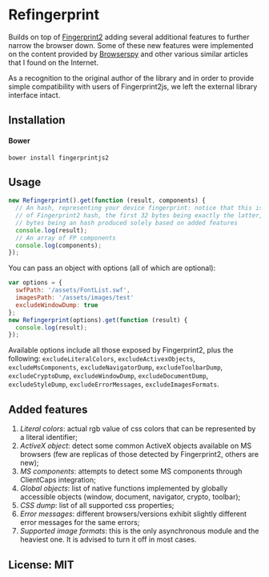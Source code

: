 # Refingerprint

Builds on top of [Fingerprint2](https://github.com/Valve/fingerprintjs2) adding several additional features to further
narrow the browser down. Some of these new features were implemented on the content provided by [Browserspy](http://browserspy.dk)
and other various similar articles that I found on the Internet.

As a recognition to the original author of the library and in order to provide simple compatibility with users
of Fingerprint2js, we left the external library interface intact.

## Installation

#### Bower

```
bower install fingerprintjs2
```

## Usage

```js
new Refingerprint().get(function (result, components) {
  // An hash, representing your device fingerprint: notice that this is twice the size
  // of Fingerprint2 hash, the first 32 bytes being exactly the latter, and the last 32
  // bytes being an hash produced solely based on added features
  console.log(result);
  // An array of FP components
  console.log(components);
});
```

You can pass an object with options (all of which are optional):

```js
var options = {
  swfPath: '/assets/FontList.swf',
  imagesPath: '/assets/images/test'
  excludeWindowDump: true
};
new Refingerprint(options).get(function (result) {
  console.log(result);
});
```

Available options include all those exposed by Fingerprint2, plus the following: `excludeLiteralColors`,
`excludeActivexObjects`, `excludeMsComponents`, `excludeNavigatorDump`, `excludeToolbarDump`, `excludeCryptoDump`,
`excludeWindowDump`, `excludeDocumentDump`, `excludeStyleDump`, `excludeErrorMessages`, `excludeImagesFormats`.

## Added features

1. *Literal colors*: actual rgb value of css colors that can be represented by a literal identifier;
2. *ActiveX object*: detect some common ActiveX objects available on MS browsers (few are replicas of those detected
    by Fingerprint2, others are new);
3. *MS components*: attempts to detect some MS components through ClientCaps integration;
4. *Global objects*: list of native functions implemented by globally accessible objects (window, document, navigator, crypto, toolbar);
5. *CSS dump*: list of all supported css properties;
6. *Error messages*: different browsers/versions exhibit slightly different error messages for the same errors;
7. *Supported image formats*: this is the only asynchronous module and the heaviest one. It is advised to turn it off in most cases.

## License: MIT